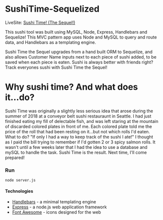 # SushiTime-Sequelized

LiveSite: <a href="https://sushi-time-sequelize.herokuapp.com/index">Sushi Time! (The Sequel!)</a>

This sushi tool was built using  MySQL, Node, Express, Handlebars and Sequelize! This MVC pattern app uses Node and MySQL to query and route data, and Handlebars as a templating engine.

Sushi Time the Sequel upgrades from a hand built ORM to Sequelize, and also allows Customer Name inputs next to each piece of sushi added, to be saved when each piece is eaten. Sushi is always better with friends right? Track everyones sushi with Sushi Time the Sequel!

# Why sushi time? And what does it...do?
Sushi Time was originally a slightly less serious idea that arose during the summer of 2018 at a conveyor belt sushi restauraunt in Seattle. I had just finished eating my fill of delectable fish, and was left staring at the mountain of discarded colored plates in front of me. Each colored plate told me the price of the roll that had been resting on it...but not which rolls I'd eaten. What to do? "If only I had a way to keep track of the sushi I ate!" I thought as I paid the bill trying to remember if I'd gotten 2 or 3 spicy salmon rolls. It wasn't until a few weeks later that I had the idea to use a database and mySQL to handle the task. Sushi Time is the result. Next time, I'll come prepared!



### Run
`node server.js`

#### Technologies 

* <a href="https://handlebarsjs.com/">Handlebars</a> - a minimal templating engine <br>
* <a href="https://expressjs.com/">Express</a> - a node.js web application framework <br>
* <a href="https://fontawesome.com/">Font Awesome</a> - icons designed for the web <br>
